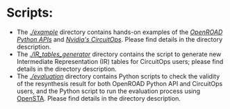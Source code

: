 # Scripts:
- The [*./example*](./example) directory contains hands-on examples of the [*OpenROAD Python APIs*](https://github.com/The-OpenROAD-Project/OpenROAD/tree/master) and [*Nvidia's CircuitOps*](https://github.com/NVlabs/CircuitOps/tree/main). Please find details in the directory description.
- The [*./IR_tables_generator*](./IR_tables_generator) directory contains the script to generate new Intermediate Representation (IR) tables for CircuitOps users; please find details in the directory description.
- The [*./evaluation*](./evaluation) directory contains Python scripts to check the validity of the resynthesis result for both OpenROAD Python API and CircuitOps users, and the Python script to run the evaluation process using [OpenSTA](https://github.com/The-OpenROAD-Project/OpenSTA). Please find details in the directory description.

